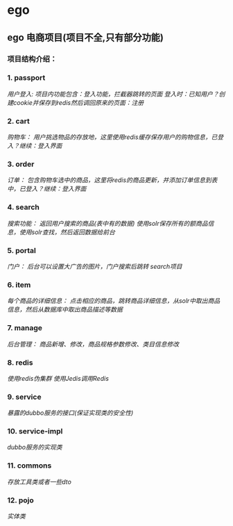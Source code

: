 # ego
## ego 电商项目(项目不全,只有部分功能)
### 项目结构介绍：
### 1. passport 
*用户登入: 项目内功能包含：登入功能，拦截器跳转的页面  登入时：已知用户？创建cookie并保存到redis然后调回原来的页面：注册*
### 2. cart 
*购物车： 用户挑选物品的存放地，这里使用redis缓存保存用户的购物信息，已登入？继续：登入界面*
### 3. order 
*订单： 包含购物车选中的商品，这里将redis的商品更新，并添加订单信息到表中，已登入？继续：登入界面*
### 4. search  
*搜索功能： 返回用户搜索的商品(表中有的数据)  使用solr保存所有的额商品信息，使用solr查找，然后返回数据给前台*
### 5. portal  
*门户： 后台可以设置大广告的图片，门户搜索后跳转 search项目*
### 6. item 
*每个商品的详细信息： 点击相应的商品，跳转商品详细信息，从solr中取出商品信息，然后从数据库中取出商品描述等数据*
### 7. manage  
*后台管理： 商品新增、修改，商品规格参数修改、类目信息修改*
### 8. redis 
*使用redis伪集群  使用Jedis调用Redis*
### 9. service 
*暴露的dubbo服务的接口(保证实现类的安全性)*
### 10. service-impl 
*dubbo服务的实现类*
### 11. commons 
*存放工具类或者一些dto*
### 12. pojo 
*实体类*
